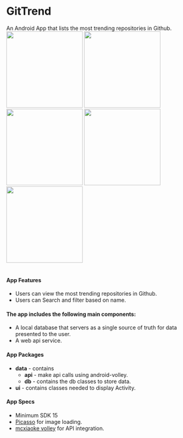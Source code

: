 # GitTrend
An Android App that lists the most trending repositories in Github.
<img src="https://github.com/mdazharips/GitTrend/blob/main/Screenshots/loading.jpg" width="200" style="max-width:100%;">   <img src="https://github.com/mdazharips/GitTrend/blob/main/Screenshots/nonetwork.jpg" width="200" style="max-width:100%;"> <img src="https://github.com/mdazharips/GitTrend/blob/main/Screenshots/loaded%20data.jpg" width="200" style="max-width:100%;"> <img src="https://github.com/mdazharips/GitTrend/blob/main/Screenshots/Search.jpg" width="200" style="max-width:100%;"> <img src="https://github.com/mdazharips/GitTrend/blob/main/Screenshots/pull%20to%20reload.gif" width="200" style="max-width:100%;"></br></br>

#### App Features
* Users can view the most trending repositories in Github.
* Users can Search and filter based on name.
 
 #### The app includes the following main components:

* A local database that servers as a single source of truth for data presented to the user. 
* A web api service.


#### App Packages
* <b>data</b> - contains 
    * <b>api</b> -  make api calls using android-volley. 
    * <b>db</b> - contains the db classes to store data.
* <b>ui</b> - contains classes needed to display Activity.



#### App Specs
* Minimum SDK 15
* [Picasso](http://square.github.io/picasso/) for image loading.
* [mcxiaoke volley](https://github.com/mcxiaoke/android-volley/) for API integration.
